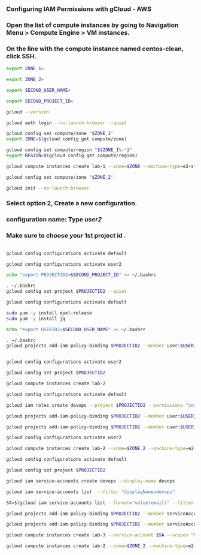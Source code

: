

### Configuring IAM Permissions with gCloud - AWS

### Open the list of compute instances by going to Navigation Menu > Compute Engine > VM instances.

### On the line with the compute instance named centos-clean, click SSH.




```bash
export ZONE_1=
```
```bash
export ZONE_2=
```

```bash
export SECOND_USER_NAME=
```
```bash
export SECOND_PROJECT_ID=
```



```bash
gcloud --version

gcloud auth login --no-launch-browser --quiet
```

```bash
gcloud config set compute/zone "$ZONE_1"
export ZONE=$(gcloud config get compute/zone)

gcloud config set compute/region "${ZONE_1%-*}"
export REGION=$(gcloud config get compute/region)

gcloud compute instances create lab-1 --zone=$ZONE --machine-type=e2-standard-2
```
```bash
gcloud config set compute/zone "$ZONE_2"
```
```bash
gcloud init --no-launch-browser
```

### Select option 2, Create a new configuration.

### configuration name: Type ***user2***

### Make sure to choose your 1st project id .

```bash

gcloud config configurations activate default

gcloud config configurations activate user2

echo "export PROJECTID2=$SECOND_PROJECT_ID" >> ~/.bashrc

. ~/.bashrc
gcloud config set project $PROJECTID2 --quiet

gcloud config configurations activate default

sudo yum -y install epel-release
sudo yum -y install jq

echo "export USERID2=$SECOND_USER_NAME" >> ~/.bashrc

. ~/.bashrc
gcloud projects add-iam-policy-binding $PROJECTID2 --member user:$USERID2 --role=roles/viewer


gcloud config configurations activate user2

gcloud config set project $PROJECTID2

gcloud compute instances create lab-2

gcloud config configurations activate default

gcloud iam roles create devops --project $PROJECTID2 --permissions "compute.instances.create,compute.instances.delete,compute.instances.start,compute.instances.stop,compute.instances.update,compute.disks.create,compute.subnetworks.use,compute.subnetworks.useExternalIp,compute.instances.setMetadata,compute.instances.setServiceAccount"

gcloud projects add-iam-policy-binding $PROJECTID2 --member user:$USERID2 --role=roles/iam.serviceAccountUser

gcloud projects add-iam-policy-binding $PROJECTID2 --member user:$USERID2 --role=projects/$PROJECTID2/roles/devops

gcloud config configurations activate user2

gcloud compute instances create lab-2 --zone=$ZONE_2 --machine-type=e2-standard-2

gcloud config configurations activate default

gcloud config set project $PROJECTID2

gcloud iam service-accounts create devops --display-name devops

gcloud iam service-accounts list  --filter "displayName=devops"

SA=$(gcloud iam service-accounts list --format="value(email)" --filter "displayName=devops")

gcloud projects add-iam-policy-binding $PROJECTID2 --member serviceAccount:$SA --role=roles/iam.serviceAccountUser

gcloud projects add-iam-policy-binding $PROJECTID2 --member serviceAccount:$SA --role=roles/compute.instanceAdmin

gcloud compute instances create lab-3 --service-account $SA --scopes "https://www.googleapis.com/auth/compute"

gcloud compute instances create lab-2 --zone=$ZONE_2 --machine-type=e2-standard-2
```

